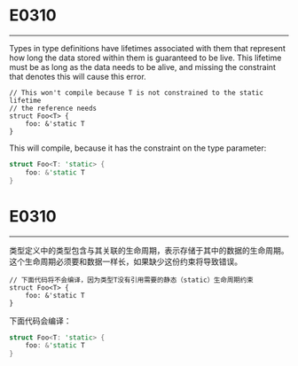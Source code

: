 # E0310

---

Types in type definitions have lifetimes associated with them that represent how long the data stored within them is guaranteed to be live. This lifetime must be as long as the data needs to be alive, and missing the constraint that denotes this will cause this error.

```
// This won't compile because T is not constrained to the static lifetime
// the reference needs
struct Foo<T> {
    foo: &'static T
}
```

This will compile, because it has the constraint on the type parameter:

```rust
struct Foo<T: 'static> {
    foo: &'static T
}
```

# E0310

---
类型定义中的类型包含与其关联的生命周期，表示存储于其中的数据的生命周期。这个生命周期必须要和数据一样长，如果缺少这份约束将导致错误。


```
// 下面代码将不会编译，因为类型T没有引用需要的静态（static）生命周期约束
struct Foo<T> {
    foo: &'static T
}
```

下面代码会编译：

```rust
struct Foo<T: 'static> {
    foo: &'static T
}
```

